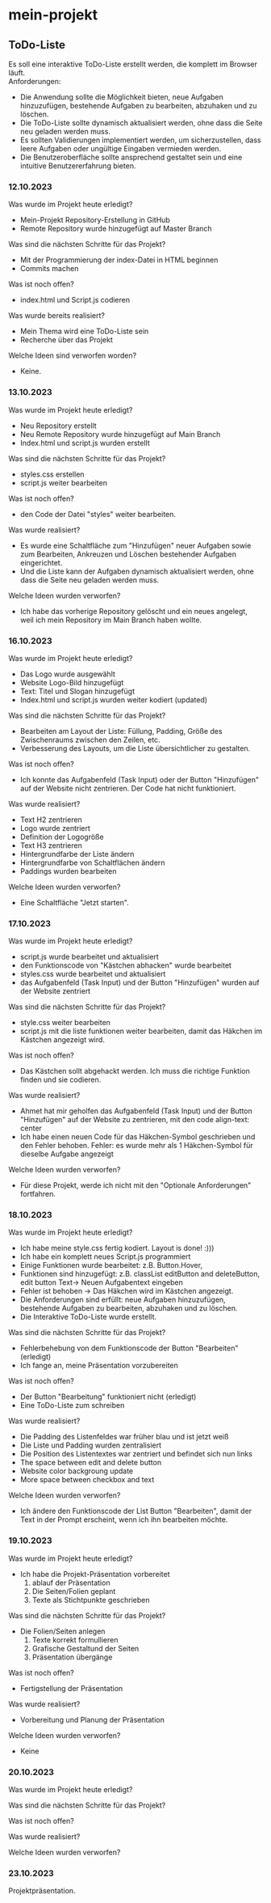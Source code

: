 # mein-projekt
## ToDo-Liste 
Es soll eine interaktive ToDo-Liste erstellt werden, die komplett im Browser läuft.  
Anforderungen: 
- Die Anwendung sollte die Möglichkeit bieten, neue Aufgaben hinzuzufügen,  bestehende Aufgaben zu bearbeiten, abzuhaken und zu löschen.  
- Die ToDo-Liste sollte dynamisch aktualisiert werden, ohne dass die Seite neu geladen  werden muss. 
- Es sollten Validierungen implementiert werden, um sicherzustellen, dass leere  Aufgaben oder ungültige Eingaben vermieden werden. 
- Die Benutzeroberfläche sollte ansprechend gestaltet sein und eine intuitive  Benutzererfahrung bieten. 

### 12.10.2023
Was wurde im Projekt heute erledigt?
- Mein-Projekt Repository-Erstellung in GitHub
- Remote Repository wurde hinzugefügt auf Master Branch

Was sind die nächsten Schritte für das Projekt? 
- Mit der Programmierung der index-Datei in HTML beginnen 
- Commits machen

Was ist noch offen? 
- index.html und Script.js codieren 

Was wurde bereits realisiert? 
- Mein Thema wird eine ToDo-Liste sein
- Recherche über das Projekt

Welche Ideen sind verworfen worden? 
- Keine.

### 13.10.2023
Was wurde im Projekt heute erledigt? 
- Neu Repository erstellt
- Neu Remote Repository wurde hinzugefügt auf Main Branch
- Index.html und script.js wurden erstellt
  
Was sind die nächsten Schritte für das Projekt? 
- styles.css erstellen
- script.js weiter bearbeiten
  
Was ist noch offen?
- den Code der Datei "styles" weiter bearbeiten.

Was wurde realisiert? 
- Es wurde eine Schaltfläche zum "Hinzufügen" neuer Aufgaben sowie zum Bearbeiten, Ankreuzen und Löschen bestehender Aufgaben eingerichtet.  
- Und die Liste kann der Aufgaben dynamisch aktualisiert werden, ohne dass die Seite neu geladen werden muss. 

Welche Ideen wurden verworfen?
- Ich habe das vorherige Repository gelöscht und ein neues angelegt, weil ich mein Repository im Main Branch haben wollte.

### 16.10.2023
Was wurde im Projekt heute erledigt?  
- Das Logo wurde ausgewählt
- Website Logo-Bild hinzugefügt
- Text: Titel und Slogan hinzugefügt
- Index.html und script.js wurden weiter kodiert (updated)

Was sind die nächsten Schritte für das Projekt? 
- Bearbeiten am Layout der Liste: Füllung, Padding, Größe des Zwischenraums zwischen den Zeilen, etc.
- Verbesserung des Layouts, um die Liste übersichtlicher zu gestalten.

Was ist noch offen? 
- Ich konnte das Aufgabenfeld (Task Input) oder der Button "Hinzufügen" auf der Website nicht zentrieren.
Der Code hat nicht funktioniert.

Was wurde realisiert? 
- Text H2 zentrieren
- Logo wurde zentriert
- Definition der Logogröße
- Text H3 zentrieren
- Hintergrundfarbe der Liste ändern
- Hintergrundfarbe von Schaltflächen ändern
- Paddings wurden bearbeiten

Welche Ideen wurden verworfen?
- Eine Schaltfläche "Jetzt starten".

### 17.10.2023
Was wurde im Projekt heute erledigt?  
- script.js wurde bearbeitet und aktualisiert
- den Funktionscode von "Kästchen abhacken" wurde bearbeitet 
- styles.css wurde bearbeitet und aktualisiert
- das Aufgabenfeld (Task Input) und der Button "Hinzufügen" wurden auf der Website zentriert

Was sind die nächsten Schritte für das Projekt? 
- style.css weiter bearbeiten
- script.js mit die liste funktionen weiter bearbeiten, damit das Häkchen im Kästchen angezeigt wird.

Was ist noch offen? 
- Das Kästchen sollt abgehackt werden. Ich muss die richtige Funktion finden und sie codieren.

Was wurde realisiert? 
- Ahmet hat mir geholfen das Aufgabenfeld (Task Input) und der Button "Hinzufügen" auf der Website zu zentrieren, mit den code align-text: center
- Ich habe einen neuen Code für das Häkchen-Symbol geschrieben und den Fehler behoben. Fehler: es wurde mehr als 1 Häkchen-Symbol für dieselbe Aufgabe angezeigt

Welche Ideen wurden verworfen?
- Für diese Projekt, werde ich nicht mit den "Optionale Anforderungen" fortfahren.

### 18.10.2023
Was wurde im Projekt heute erledigt?  
- Ich habe meine style.css fertig kodiert. Layout is done! :)))
- Ich habe ein komplett neues Script.js programmiert
- Einige Funktionen wurde bearbeitet: z.B. Button.Hover, 
- Funktionen sind hinzugefügt: z.B. classList editButton and deleteButton, edit button Text-> Neuen Aufgabentext eingeben
- Fehler ist behoben -> Das Häkchen wird im Kästchen angezeigt.
- Die Anforderungen sind erfüllt: neue Aufgaben hinzuzufügen, bestehende Aufgaben zu bearbeiten, abzuhaken und zu löschen.
- Die Interaktive ToDo-Liste wurde erstellt.

Was sind die nächsten Schritte für das Projekt? 
- Fehlerbehebung von dem Funktionscode der Button "Bearbeiten" (erledigt)
- Ich fange an, meine Präsentation vorzubereiten

Was ist noch offen? 
- Der Button "Bearbeitung" funktioniert nicht (erledigt)
- Eine ToDo-Liste zum schreiben

Was wurde realisiert? 
- Die Padding des Listenfeldes war früher blau und ist jetzt weiß
- Die Liste und Padding wurden zentralisiert
- Die Position des Listentextes war zentriert und befindet sich nun links
- The space between edit and delete button
- Website color backgroung update
- More space between checkbox and text

Welche Ideen wurden verworfen?
- Ich ändere den Funktionscode der List Button "Bearbeiten", damit der Text in der Prompt erscheint, wenn ich ihn bearbeiten möchte.

### 19.10.2023
Was wurde im Projekt heute erledigt?  
- Ich habe die Projekt-Präsentation vorbereitet
  1. ablauf der Präsentation
  2. Die Seiten/Folien geplant
  3. Texte als Stichtpunkte geschrieben

Was sind die nächsten Schritte für das Projekt? 
- Die Folien/Seiten anlegen
  1. Texte korrekt formullieren
  2. Grafische Gestaltund der Seiten
  3. Präsentation übergänge

Was ist noch offen? 
- Fertigstellung der Präsentation

Was wurde realisiert? 
- Vorbereitung und Planung der Präsentation

Welche Ideen wurden verworfen?
- Keine

### 20.10.2023
Was wurde im Projekt heute erledigt?  

Was sind die nächsten Schritte für das Projekt? 

Was ist noch offen? 

Was wurde realisiert? 

Welche Ideen wurden verworfen?

### 23.10.2023
Projektpräsentation.
